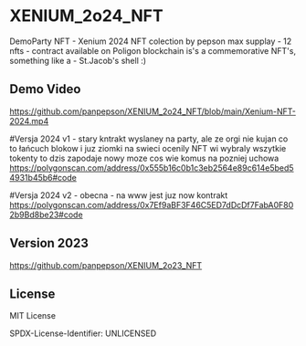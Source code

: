 # XENIUM_2o24_NFT
DemoParty NFT - Xenium 2024 NFT colection by pepson max supplay - 12 nfts - contract available on Poligon blockchain  is's a commemorative NFT's, something like a - St.Jacob's shell :)

## Demo Video
https://github.com/panpepson/XENIUM_2o24_NFT/blob/main/Xenium-NFT-2024.mp4

#Versja 2024 v1 - stary kntrakt wyslaney na party, ale ze orgi nie kujan co to łańcuch blokow i juz ziomki na swieci ocenily NFT wi wybraly wszytkie tokenty to dzis zapodaje nowy moze cos wie komus na pozniej uchowa 
https://polygonscan.com/address/0x555b16c0b1c3eb2564e89c614e5bed54931b45b6#code

#Versja 2024 v2 - obecna - na www jest juz now kontrakt
https://polygonscan.com/address/0x7Ef9aBF3F46C5ED7dDcDf7FabA0F802b9Bd8be23#code

## Version 2023
https://github.com/panpepson/XENIUM_2o23_NFT

## License

MIT License 

SPDX-License-Identifier: UNLICENSED
